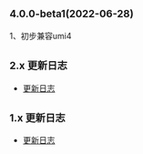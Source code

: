 ## <small>4.0.0-beta1(2022-06-28)</small>

1、初步兼容umi4

## <small>2.x 更新日志</small>

- [更新日志](https://github.com/BySlin/umi-plugin-electron-builder/blob/2.x/CHANGELOG.md)


## <small>1.x 更新日志</small>

- [更新日志](https://github.com/BySlin/umi-plugin-electron-builder/blob/1.x/CHANGELOG.md)
